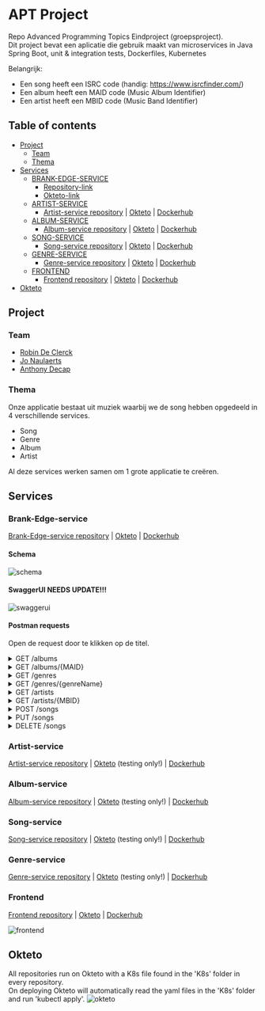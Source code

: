 # APT Project
Repo Advanced Programming Topics Eindproject (groepsproject).\
Dit project bevat een aplicatie die gebruik maakt van microservices in Java Spring Boot, unit & integration tests, Dockerfiles, Kubernetes

Belangrijk:
- Een song heeft een ISRC code (handig: https://www.isrcfinder.com/)
- Een album heeft een MAID code (Music Album Identifier)
- Een artist heeft een MBID code (Music Band Identifier)

## Table of contents

- [Project](#project)
  - [Team](#team)
  - [Thema](#thema)
- [Services](#services)
  - [BRANK-EDGE-SERVICE](#brank-edge-service)
    - [Repository-link](https://github.com/RobinDeClerck/brank-edge-service)
    - [Okteto-link](https://brank-edge-service-server-robindeclerck.cloud.okteto.net/)
  - [ARTIST-SERVICE](#brank-edge-service)
    - [Artist-service repository](https://github.com/RobinDeClerck/artist-service) |
      [Okteto](https://artist-service-server-robindeclerck.cloud.okteto.net) |
      [Dockerhub](https://hub.docker.com/repository/docker/robindeclerck/artist-service)
  - [ALBUM-SERVICE](#album-service)
    - [Album-service repository](https://github.com/RobinDeClerck/album-service) |
      [Okteto](https://album-service-server-robindeclerck.cloud.okteto.net) |
      [Dockerhub](https://hub.docker.com/repository/docker/robindeclerck/album-service)
  - [SONG-SERVICE](#song-service)
    - [Song-service repository](https://github.com/anthonydecap/service-song) |
      [Okteto](https://song-service-server-robindeclerck.cloud.okteto.net/) |
      [Dockerhub](https://hub.docker.com/r/realnigel/song-service)
  - [GENRE-SERVICE](#genre-service)
    - [Genre-service repository](https://github.com/JoNaulaerts/genre-service) |
      [Okteto](https://genre-service-server-robindeclerck.cloud.okteto.net/) |
      [Dockerhub](https://hub.docker.com/r/jonaulaerts/genre-service)
  - [FRONTEND](#frontend)
    - [Frontend repository](https://github.com/RobinDeClerck/music-frontend) |
      [Okteto](https://frontend-server-robindeclerck.cloud.okteto.net/) |
      [Dockerhub](https://hub.docker.com/repository/docker/robindeclerck/music-frontend)
- [Okteto](#okteto)


## Project

### Team

- [Robin De Clerck](https://github.com/RobinDeClerck)
- [Jo Naulaerts](https://github.com/JoNaulaerts)
- [Anthony Decap](https://github.com/anthonydecap)

### Thema

Onze applicatie bestaat uit muziek waarbij we de song hebben opgedeeld in 4 verschillende services.
- Song
- Genre
- Album
- Artist
 
Al deze services werken samen om 1 grote applicatie te creëren.

## Services

### Brank-Edge-service

[Brank-Edge-service repository](https://github.com/RobinDeClerck/brank-edge-service) |
[Okteto](https://brank-edge-service-server-robindeclerck.cloud.okteto.net/) |
[Dockerhub](https://hub.docker.com/repository/docker/robindeclerck/brank-edge-service)

#### Schema

![schema](https://cdn.discordapp.com/attachments/668890794882629662/928740542244880474/APT-Schema.png)

#### SwaggerUI NEEDS UPDATE!!!

![swaggerui](https://cdn.discordapp.com/attachments/668890794882629662/928743967879745547/swaggerui.PNG)


#### Postman requests

Open de request door te klikken op de titel.
<details><summary>GET /albums</summary>

Used: [https://brank-edge-service-server-robindeclerck.cloud.okteto.net/albums](https://brank-edge-service-server-robindeclerck.cloud.okteto.net/albums)



</details>

<details><summary>GET /albums/{MAID}</summary>

Used: [https://brank-edge-service-server-robindeclerck.cloud.okteto.net/albums/dd7e7ced-a44d-4ce5-9654-c60a0d71fc51](https://brank-edge-service-server-robindeclerck.cloud.okteto.net/albums/dd7e7ced-a44d-4ce5-9654-c60a0d71fc51) 

```json
{
    "name": "Typhoons",
    "image": "https://i.scdn.co/image/ab67616d00001e02712b9c0f9a8d380e26a95c1c",
    "genre": "Rock",
    "artist": {
        "id": "61d742963c4cd92feb017481",
        "name": "Royal Blood",
        "type": "Rock duo",
        "originCountry": "United Kingdom",
        "members": [
            "Mike Kerr",
            "Ben Thatcher"
        ],
        "bannerImage": "https://i.scdn.co/image/ab676186000010164ecf014fa786e9c5dfffe37c",
        "mbid": "aa62b28e-b6d4-4086-91d4-e5fac1ed56f3"
    },
    "songs": [
        {
            "id": "61d742a0e3506c28e7334b5b",
            "genre": "Rock",
            "title": "Trouble’s Coming",
            "length": 228,
            "url": "6voIJ7OWwRabSZDC77D5Hp",
            "maid": "dd7e7ced-a44d-4ce5-9654-c60a0d71fc51",
            "mbid": "aa62b28e-b6d4-4086-91d4-e5fac1ed56f3",
            "isrc": "GBAHT2000193"
        },
        {
            "id": "61d742a0e3506c28e7334b5c",
            "genre": "Rock",
            "title": "Oblivion",
            "length": 161,
            "url": "3Ye5icBka8ODjcaEQakPvZ",
            "maid": "dd7e7ced-a44d-4ce5-9654-c60a0d71fc51",
            "mbid": "aa62b28e-b6d4-4086-91d4-e5fac1ed56f3",
            "isrc": "GBAHT2001120"
        },
        {
            "id": "61d742a0e3506c28e7334b5d",
            "genre": "Rock",
            "title": "Typhoons",
            "length": 236,
            "url": "5aFGo8wHEntVxFI8IF7Wuj",
            "maid": "dd7e7ced-a44d-4ce5-9654-c60a0d71fc51",
            "mbid": "aa62b28e-b6d4-4086-91d4-e5fac1ed56f3",
            "isrc": "GBAHT2001121"
        },
        {
            "id": "61d742a0e3506c28e7334b5e",
            "genre": "Rock",
            "title": "Who Needs Friends",
            "length": 190,
            "url": "7AXoSHtReIvoJPi5XKXecl",
            "maid": "dd7e7ced-a44d-4ce5-9654-c60a0d71fc51",
            "mbid": "aa62b28e-b6d4-4086-91d4-e5fac1ed56f3",
            "isrc": "GBAHT2001122"
        },
        {
            "id": "61d742a0e3506c28e7334b5f",
            "genre": "Rock",
            "title": "Million and One",
            "length": 258,
            "url": "7AXoSHtReIvoJPi5XKXecl",
            "maid": "dd7e7ced-a44d-4ce5-9654-c60a0d71fc51",
            "mbid": "aa62b28e-b6d4-4086-91d4-e5fac1ed56f3",
            "isrc": "GBAHT2001123"
        },
        {
            "id": "61d742a0e3506c28e7334b60",
            "genre": "Rock",
            "title": "Limbo",
            "length": 293,
            "url": "1P8BrsNLHWO5R0cK6zvyhc",
            "maid": "dd7e7ced-a44d-4ce5-9654-c60a0d71fc51",
            "mbid": "aa62b28e-b6d4-4086-91d4-e5fac1ed56f3",
            "isrc": "GBAHT2001124"
        },
        {
            "id": "61d742a0e3506c28e7334b61",
            "genre": "Rock",
            "title": "Either You Want It",
            "length": 180,
            "url": "1P8BrsNLHWO5R0cK6zvyhc",
            "maid": "dd7e7ced-a44d-4ce5-9654-c60a0d71fc51",
            "mbid": "aa62b28e-b6d4-4086-91d4-e5fac1ed56f3",
            "isrc": "GBAHT2001125"
        },
        {
            "id": "61d742a0e3506c28e7334b62",
            "genre": "Rock",
            "title": "Boilermaker",
            "length": 209,
            "url": "27BEATf1JFhKDmwJdpGVSk",
            "maid": "dd7e7ced-a44d-4ce5-9654-c60a0d71fc51",
            "mbid": "aa62b28e-b6d4-4086-91d4-e5fac1ed56f3",
            "isrc": "GBAHT2001126"
        },
        {
            "id": "61d742a0e3506c28e7334b63",
            "genre": "Rock",
            "title": "Mad Visions",
            "length": 189,
            "url": "3S66ufJ1RdjOKf2azjXWjI",
            "maid": "dd7e7ced-a44d-4ce5-9654-c60a0d71fc51",
            "mbid": "aa62b28e-b6d4-4086-91d4-e5fac1ed56f3",
            "isrc": "GBAHT2001127"
        },
        {
            "id": "61d742a1e3506c28e7334b64",
            "genre": "Rock",
            "title": "Hold On",
            "length": 194,
            "url": "5rUGbardlhPNzbHH3qOEOk",
            "maid": "dd7e7ced-a44d-4ce5-9654-c60a0d71fc51",
            "mbid": "aa62b28e-b6d4-4086-91d4-e5fac1ed56f3",
            "isrc": "GBAHT2001128"
        },
        {
            "id": "61d742a1e3506c28e7334b65",
            "genre": "Rock",
            "title": "All We Have Is Now",
            "length": 213,
            "url": "4CUyNgMxAFKFEf1KrbAEbY",
            "maid": "dd7e7ced-a44d-4ce5-9654-c60a0d71fc51",
            "mbid": "aa62b28e-b6d4-4086-91d4-e5fac1ed56f3",
            "isrc": "GBAHT2001129"
        }
    ],
    "release": "2021-04-30",
    "maid": "dd7e7ced-a44d-4ce5-9654-c60a0d71fc51"
}
```

</details>

<details><summary>GET /genres</summary>

Used: [https://brank-edge-service-server-robindeclerck.cloud.okteto.net/genres](https://brank-edge-service-server-robindeclerck.cloud.okteto.net/genres)

```json
[
  {
    "id": "61d7429ce40c25722ecaf15f",
    "genreName": "Rock",
    "description": "Rock music is a broad genre of popular music that originated as \"rock and roll\" in the United States in the late 1940s and early 1950s, developing into a range of different styles in the mid-1960s and later, particularly in the United States and the United Kingdom."
  },
  {
    "id": "61d7429ce40c25722ecaf160",
    "genreName": "Heavy Metal",
    "description": "Heavy metal (or simply metal) is a genre of rock music that developed in the late 1960s and early 1970s, largely in the United Kingdom and the United States."
  },
  {
    "id": "61d7429de40c25722ecaf161",
    "genreName": "Pop",
    "description": "Pop is a genre of popular music that originated in its modern form during the mid-1950s in the United States and the United Kingdom."
  },
  {
    "id": "61d7429de40c25722ecaf162",
    "genreName": "Blues",
    "description": "Blues is a music genre and musical form which was originated in the Deep South of the United States around the 1860s by African-Americans from roots in African-American work songs and spirituals."
  },
  {
    "id": "61d7429de40c25722ecaf163",
    "genreName": "Punk rock",
    "description": "Punk rock (or simply punk) is a music genre that emerged in the mid-1970s. Rooted in 1960s garage rock, punk bands rejected the perceived excesses of mainstream 1970s rock."
  },
  {
    "id": "61d7429de40c25722ecaf164",
    "genreName": "Jazz",
    "description": "Jazz is a music genre that originated in the African-American communities of New Orleans, Louisiana, United States, in the late 19th and early 20th centuries, with its roots in blues and ragtime."
  },
  {
    "id": "61d7429de40c25722ecaf165",
    "genreName": "Grunge",
    "description": "Grunge (sometimes referred to as the Seattle sound) is an alternative rock genre and subculture that emerged during the mid-1980s in the American Pacific Northwest state of Washington, particularly in Seattle and nearby towns."
  },
  {
    "id": "61d7429de40c25722ecaf166",
    "genreName": "New wave",
    "description": "New wave is a broad music genre that encompasses numerous pop-oriented styles from the late 1970s and the 1980s. It was originally used as a catch-all for the music that emerged after punk rock, including punk itself, but may be viewed retrospectively as a more accessible counterpart of post-punk."
  }
]
```

</details>
<details><summary>GET /genres/{genreName}</summary>

Used: [https://brank-edge-service-server-robindeclerck.cloud.okteto.net/genres/Rock](https://brank-edge-service-server-robindeclerck.cloud.okteto.net/genres/Rock)

```json
{
  "id": null,
  "genreName": "Rock",
  "description": "Rock music is a broad genre of popular music that originated as \"rock and roll\" in the United States in the late 1940s and early 1950s, developing into a range of different styles in the mid-1960s and later, particularly in the United States and the United Kingdom."
}
```

</details>
<details><summary>GET /artists</summary>

```json
[
  {
    "id": "61d742963c4cd92feb017480",
    "name": "The Police",
    "type": "Rock band",
    "originCountry": "United Kingdom",
    "members": [
      "Sting",
      "Stewart Copeland",
      "Andy Summers",
      "Henry Padovani"
    ],
    "bannerImage": "https://i.scdn.co/image/ab67618600001016af496a5f2377f1149d2a5cf3",
    "mbid": "9e0e2b01-41db-4008-bd8b-988977d6019a"
  },
  {
    "id": "61d742963c4cd92feb017481",
    "name": "Royal Blood",
    "type": "Rock duo",
    "originCountry": "United Kingdom",
    "members": [
      "Mike Kerr",
      "Ben Thatcher"
    ],
    "bannerImage": "https://i.scdn.co/image/ab676186000010164ecf014fa786e9c5dfffe37c",
    "mbid": "aa62b28e-b6d4-4086-91d4-e5fac1ed56f3"
  },
  {
    "id": "61d742963c4cd92feb017482",
    "name": "Muse",
    "type": "Rock band",
    "originCountry": "United Kingdom",
    "members": [
      "Matt Bellamy",
      "Chris Wolstenholme",
      "Dominic Howard"
    ],
    "bannerImage": "https://i.scdn.co/image/ab67618600001016ef59f1c62339f247d38ded80",
    "mbid": "9c9f1380-2516-4fc9-a3e6-f9f61941d090"
  },
  {
    "id": "61d742963c4cd92feb017483",
    "name": "Red Hot Chili Peppers",
    "type": "Rock band",
    "originCountry": "California",
    "members": [
      "Anthony Kiedis",
      "John Frusciante",
      "Dave Navarro",
      "Chad Smith",
      "Flea",
      "Josh Klinghoffer",
      "Hillel Slovak",
      "Jack Irons",
      "Jack Sherman",
      "Cliff Martinez",
      "Arik Marshall",
      "D.H. Peligro",
      "Jesse Tobias",
      "DeWayne McKnight"
    ],
    "bannerImage": "https://i.scdn.co/image/ab676186000010168de7d477c0febe421ea84332",
    "mbid": "8bfac288-ccc5-448d-9573-c33ea2aa5c30"
  },
  {
    "id": "61d742963c4cd92feb017484",
    "name": "R.E.M.",
    "type": "Rock band",
    "originCountry": "Georgia",
    "members": [
      "Michael Stipe",
      "Peter Buck",
      "Bill Berry",
      "Mike Mills"
    ],
    "bannerImage": "https://i.scdn.co/image/ab67618600001016c210c5b1c9b555891662e79f",
    "mbid": "ea4dfa26-f633-4da6-a52a-f49ea4897b58"
  },
  {
    "id": "61d742973c4cd92feb017485",
    "name": "Radiohead",
    "type": "Rock band",
    "originCountry": "United Kingdom",
    "members": [
      "Thom Yorke",
      "Jonny Greenwood",
      "Ed O'Brien",
      "Colin Greenwood",
      "Philip Selway"
    ],
    "bannerImage": "https://i.scdn.co/image/ab676186000010161802a4cbec82e078cc15cbb0",
    "mbid": "a74b1b7f-71a5-4011-9441-d0b5e4122711"
  }
]
```

</details>

<details><summary>GET /artists/{MBID}</summary>

```json
{
  "id": "61d742963c4cd92feb017480",
  "name": "The Police",
  "type": "Rock band",
  "originCountry": "United Kingdom",
  "members": [
    "Sting",
    "Stewart Copeland",
    "Andy Summers",
    "Henry Padovani"
  ],
  "bannerImage": "https://i.scdn.co/image/ab67618600001016af496a5f2377f1149d2a5cf3",
  "mbid": "9e0e2b01-41db-4008-bd8b-988977d6019a"
}
```

</details>

<details><summary>POST /songs</summary>

</details>

<details><summary>PUT /songs</summary>

</details>

<details><summary>DELETE /songs</summary>

</details>

### Artist-service

[Artist-service repository](https://github.com/RobinDeClerck/artist-service) |
[Okteto](https://artist-service-server-robindeclerck.cloud.okteto.net) (testing only!) |
[Dockerhub](https://hub.docker.com/repository/docker/robindeclerck/artist-service)

### Album-service

[Album-service repository](https://github.com/RobinDeClerck/album-service) |
[Okteto](https://album-service-server-robindeclerck.cloud.okteto.net) (testing only!) |
[Dockerhub](https://hub.docker.com/repository/docker/robindeclerck/album-service)

### Song-service

[Song-service repository](https://github.com/anthonydecap/service-song) |
[Okteto](https://song-service-server-robindeclerck.cloud.okteto.net/) (testing only!) |
[Dockerhub](https://hub.docker.com/r/realnigel/song-service)

### Genre-service

[Genre-service repository](https://github.com/JoNaulaerts/genre-service) |
[Okteto](https://genre-service-server-robindeclerck.cloud.okteto.net/) (testing only!) |
[Dockerhub](https://hub.docker.com/r/jonaulaerts/genre-service)

### Frontend

[Frontend repository](https://github.com/RobinDeClerck/music-frontend) |
[Okteto](https://frontend-server-robindeclerck.cloud.okteto.net/) |
[Dockerhub](https://hub.docker.com/repository/docker/robindeclerck/music-frontend)

![frontend](https://cdn.discordapp.com/attachments/668890794882629662/928774887521288292/frontend.PNG)

## Okteto

All repositories run on Okteto with a K8s file found in the 'K8s' folder in every repository.\
On deploying Okteto will automatically read the yaml files in the 'K8s' folder and run 'kubectl apply'.
![okteto](https://cdn.discordapp.com/attachments/668890794882629662/928775961707700254/okteto-deployments.PNG)

